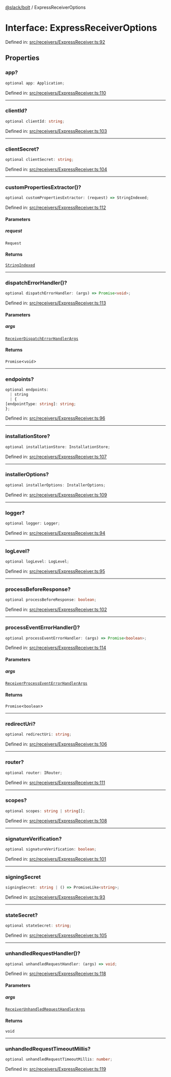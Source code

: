 [@slack/bolt](../index.md) / ExpressReceiverOptions

# Interface: ExpressReceiverOptions

Defined in: [src/receivers/ExpressReceiver.ts:92](https://github.com/slackapi/bolt-js/blob/main/src/receivers/ExpressReceiver.ts#L92)

## Properties

### app?

```ts
optional app: Application;
```

Defined in: [src/receivers/ExpressReceiver.ts:110](https://github.com/slackapi/bolt-js/blob/main/src/receivers/ExpressReceiver.ts#L110)

***

### clientId?

```ts
optional clientId: string;
```

Defined in: [src/receivers/ExpressReceiver.ts:103](https://github.com/slackapi/bolt-js/blob/main/src/receivers/ExpressReceiver.ts#L103)

***

### clientSecret?

```ts
optional clientSecret: string;
```

Defined in: [src/receivers/ExpressReceiver.ts:104](https://github.com/slackapi/bolt-js/blob/main/src/receivers/ExpressReceiver.ts#L104)

***

### customPropertiesExtractor()?

```ts
optional customPropertiesExtractor: (request) => StringIndexed;
```

Defined in: [src/receivers/ExpressReceiver.ts:112](https://github.com/slackapi/bolt-js/blob/main/src/receivers/ExpressReceiver.ts#L112)

#### Parameters

##### request

`Request`

#### Returns

[`StringIndexed`](../type-aliases/StringIndexed.md)

***

### dispatchErrorHandler()?

```ts
optional dispatchErrorHandler: (args) => Promise<void>;
```

Defined in: [src/receivers/ExpressReceiver.ts:113](https://github.com/slackapi/bolt-js/blob/main/src/receivers/ExpressReceiver.ts#L113)

#### Parameters

##### args

[`ReceiverDispatchErrorHandlerArgs`](ReceiverDispatchErrorHandlerArgs.md)

#### Returns

`Promise`\<`void`\>

***

### endpoints?

```ts
optional endpoints: 
  | string
  | {
[endpointType: string]: string;
};
```

Defined in: [src/receivers/ExpressReceiver.ts:96](https://github.com/slackapi/bolt-js/blob/main/src/receivers/ExpressReceiver.ts#L96)

***

### installationStore?

```ts
optional installationStore: InstallationStore;
```

Defined in: [src/receivers/ExpressReceiver.ts:107](https://github.com/slackapi/bolt-js/blob/main/src/receivers/ExpressReceiver.ts#L107)

***

### installerOptions?

```ts
optional installerOptions: InstallerOptions;
```

Defined in: [src/receivers/ExpressReceiver.ts:109](https://github.com/slackapi/bolt-js/blob/main/src/receivers/ExpressReceiver.ts#L109)

***

### logger?

```ts
optional logger: Logger;
```

Defined in: [src/receivers/ExpressReceiver.ts:94](https://github.com/slackapi/bolt-js/blob/main/src/receivers/ExpressReceiver.ts#L94)

***

### logLevel?

```ts
optional logLevel: LogLevel;
```

Defined in: [src/receivers/ExpressReceiver.ts:95](https://github.com/slackapi/bolt-js/blob/main/src/receivers/ExpressReceiver.ts#L95)

***

### processBeforeResponse?

```ts
optional processBeforeResponse: boolean;
```

Defined in: [src/receivers/ExpressReceiver.ts:102](https://github.com/slackapi/bolt-js/blob/main/src/receivers/ExpressReceiver.ts#L102)

***

### processEventErrorHandler()?

```ts
optional processEventErrorHandler: (args) => Promise<boolean>;
```

Defined in: [src/receivers/ExpressReceiver.ts:114](https://github.com/slackapi/bolt-js/blob/main/src/receivers/ExpressReceiver.ts#L114)

#### Parameters

##### args

[`ReceiverProcessEventErrorHandlerArgs`](ReceiverProcessEventErrorHandlerArgs.md)

#### Returns

`Promise`\<`boolean`\>

***

### redirectUri?

```ts
optional redirectUri: string;
```

Defined in: [src/receivers/ExpressReceiver.ts:106](https://github.com/slackapi/bolt-js/blob/main/src/receivers/ExpressReceiver.ts#L106)

***

### router?

```ts
optional router: IRouter;
```

Defined in: [src/receivers/ExpressReceiver.ts:111](https://github.com/slackapi/bolt-js/blob/main/src/receivers/ExpressReceiver.ts#L111)

***

### scopes?

```ts
optional scopes: string | string[];
```

Defined in: [src/receivers/ExpressReceiver.ts:108](https://github.com/slackapi/bolt-js/blob/main/src/receivers/ExpressReceiver.ts#L108)

***

### signatureVerification?

```ts
optional signatureVerification: boolean;
```

Defined in: [src/receivers/ExpressReceiver.ts:101](https://github.com/slackapi/bolt-js/blob/main/src/receivers/ExpressReceiver.ts#L101)

***

### signingSecret

```ts
signingSecret: string | () => PromiseLike<string>;
```

Defined in: [src/receivers/ExpressReceiver.ts:93](https://github.com/slackapi/bolt-js/blob/main/src/receivers/ExpressReceiver.ts#L93)

***

### stateSecret?

```ts
optional stateSecret: string;
```

Defined in: [src/receivers/ExpressReceiver.ts:105](https://github.com/slackapi/bolt-js/blob/main/src/receivers/ExpressReceiver.ts#L105)

***

### unhandledRequestHandler()?

```ts
optional unhandledRequestHandler: (args) => void;
```

Defined in: [src/receivers/ExpressReceiver.ts:118](https://github.com/slackapi/bolt-js/blob/main/src/receivers/ExpressReceiver.ts#L118)

#### Parameters

##### args

[`ReceiverUnhandledRequestHandlerArgs`](ReceiverUnhandledRequestHandlerArgs.md)

#### Returns

`void`

***

### unhandledRequestTimeoutMillis?

```ts
optional unhandledRequestTimeoutMillis: number;
```

Defined in: [src/receivers/ExpressReceiver.ts:119](https://github.com/slackapi/bolt-js/blob/main/src/receivers/ExpressReceiver.ts#L119)
